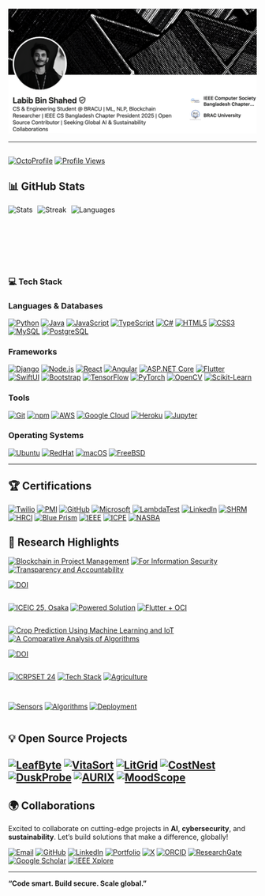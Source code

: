 ![Header](https://raw.githubusercontent.com/la-b-ib/la-b-ib/main/header.png)



---
##

[![OctoProfile](https://img.shields.io/badge/OctoProfile-Visit-2088FF?style=for-the-badge&logo=github)](https://octoprofile.vercel.app/user?id=la-b-ib)
[![Profile Views](https://komarev.com/ghpvc/?username=la-b-ib&label=Views&style=for-the-badge&color=2088FF)](https://github.com/la-b-ib)

## 📊 GitHub Stats 


<div style="display: flex; gap: 10px; height: 120px; align-items: center;">

<!-- Stats with cache busting timestamp -->
<img src="https://github-readme-stats.vercel.app/api?username=la-b-ib&show_icons=true&hide_border=true&theme=default&count_private=true&line_height=18&custom_title=STATS&bg_color=ffffff&title_color=333&text_color=555&icon_color=586069&random=${Math.random()}" style="height: 120px;" alt="Stats"/>

<!-- Streak with cache busting timestamp -->
<img src="https://streak-stats.demolab.com?user=la-b-ib&theme=default&hide_border=true&background=ffffff&dates=666666&fire=FF7139&stroke=DDDDDD&random=${Math.random()}" style="height: 120px;" alt="Streak"/>

<!-- Languages with cache busting timestamp -->
<img src="https://github-readme-stats.vercel.app/api/top-langs/?username=la-b-ib&layout=compact&hide_border=true&bg_color=ffffff&title_color=333&text_color=555&langs_count=4&hide=html,css,scss&random=${Math.random()}" style="height: 120px;" alt="Languages"/>

</div>


### 💻 Tech Stack

<div>

### **Languages & Databases**  
<div>
  
[![Python](https://img.shields.io/badge/Python-3776AB?style=for-the-badge&logo=python&logoColor=white)](https://www.python.org/)
[![Java](https://img.shields.io/badge/Java-ED8B00?style=for-the-badge&logo=java&logoColor=white)](https://www.java.com/)
[![JavaScript](https://img.shields.io/badge/JavaScript-F7DF1E?style=for-the-badge&logo=javascript&logoColor=black)](https://developer.mozilla.org/en-US/docs/Web/JavaScript)
[![TypeScript](https://img.shields.io/badge/TypeScript-3178C6?style=for-the-badge&logo=typescript&logoColor=white)](https://www.typescriptlang.org/)
[![C#](https://img.shields.io/badge/C%23-239120?style=for-the-badge&logo=c-sharp&logoColor=white)](https://docs.microsoft.com/en-us/dotnet/csharp/)
[![HTML5](https://img.shields.io/badge/HTML5-E34F26?style=for-the-badge&logo=html5&logoColor=white)](https://developer.mozilla.org/en-US/docs/Web/HTML)
[![CSS3](https://img.shields.io/badge/CSS3-1572B6?style=for-the-badge&logo=css3&logoColor=white)](https://developer.mozilla.org/en-US/docs/Web/CSS)
[![MySQL](https://img.shields.io/badge/MySQL-4479A1?style=for-the-badge&logo=mysql&logoColor=white)](https://www.mysql.com/)
[![PostgreSQL](https://img.shields.io/badge/PostgreSQL-336791?style=for-the-badge&logo=postgresql&logoColor=white)](https://www.postgresql.org/)

</div>

### **Frameworks**  
<div>
  
[![Django](https://img.shields.io/badge/Django-092E20?style=for-the-badge&logo=django&logoColor=white)](https://www.djangoproject.com/)
[![Node.js](https://img.shields.io/badge/Node.js-43853D?style=for-the-badge&logo=node.js&logoColor=white)](https://nodejs.org/)
[![React](https://img.shields.io/badge/React-61DAFB?style=for-the-badge&logo=react&logoColor=black)](https://reactjs.org/)
[![Angular](https://img.shields.io/badge/Angular-DD0031?style=for-the-badge&logo=angular&logoColor=white)](https://angular.io/)
[![ASP.NET Core](https://img.shields.io/badge/ASP.NET_Core-512BD4?style=for-the-badge&logo=.net&logoColor=white)](https://dotnet.microsoft.com/apps/aspnet)
[![Flutter](https://img.shields.io/badge/Flutter-02569B?style=for-the-badge&logo=flutter&logoColor=white)](https://flutter.dev/)
[![SwiftUI](https://img.shields.io/badge/SwiftUI-F05138?style=for-the-badge&logo=swift&logoColor=white)](https://developer.apple.com/xcode/swiftui/)
[![Bootstrap](https://img.shields.io/badge/Bootstrap-7952B3?style=for-the-badge&logo=bootstrap&logoColor=white)](https://getbootstrap.com/)
[![TensorFlow](https://img.shields.io/badge/TensorFlow-FF6F00?style=for-the-badge&logo=tensorflow&logoColor=white)](https://www.tensorflow.org/)
[![PyTorch](https://img.shields.io/badge/PyTorch-EE4C2C?style=for-the-badge&logo=pytorch&logoColor=white)](https://pytorch.org/)
[![OpenCV](https://img.shields.io/badge/OpenCV-5C3EE8?style=for-the-badge&logo=opencv&logoColor=white)](https://opencv.org/)
[![Scikit-Learn](https://img.shields.io/badge/Scikit_Learn-F7931E?style=for-the-badge&logo=scikit-learn&logoColor=white)](https://scikit-learn.org/)

</div>

### **Tools**  
<div>
  
[![Git](https://img.shields.io/badge/Git-F05032?style=for-the-badge&logo=git&logoColor=white)](https://git-scm.com/)
[![npm](https://img.shields.io/badge/npm-CB3837?style=for-the-badge&logo=npm&logoColor=white)](https://www.npmjs.com/)
[![AWS](https://img.shields.io/badge/AWS-FF9900?style=for-the-badge&logo=amazon-aws&logoColor=white)](https://aws.amazon.com/)
[![Google Cloud](https://img.shields.io/badge/Google_Cloud-4285F4?style=for-the-badge&logo=google-cloud&logoColor=white)](https://cloud.google.com/)
[![Heroku](https://img.shields.io/badge/Heroku-430098?style=for-the-badge&logo=heroku&logoColor=white)](https://www.heroku.com/)
[![Jupyter](https://img.shields.io/badge/Jupyter-F37626?style=for-the-badge&logo=jupyter&logoColor=white)](https://jupyter.org/)

</div>

### **Operating Systems**  
<div>
  
[![Ubuntu](https://img.shields.io/badge/Ubuntu-E95420?style=for-the-badge&logo=ubuntu&logoColor=white)](https://ubuntu.com/)
[![RedHat](https://img.shields.io/badge/Red_Hat-EE0000?style=for-the-badge&logo=redhat&logoColor=white)](https://www.redhat.com/)
[![macOS](https://img.shields.io/badge/macOS-000000?style=for-the-badge&logo=apple&logoColor=white)](https://www.apple.com/macos/)
[![FreeBSD](https://img.shields.io/badge/FreeBSD-AB2B28?style=for-the-badge&logo=freebsd&logoColor=white)](https://www.freebsd.org/)

</div>

</div>

---

## 🏆 **Certifications**  

[![Twilio](https://img.shields.io/badge/Twilio-F22F46?style=for-the-badge&logo=twilio&logoColor=white)](https://www.linkedin.com/learning/certificates/759119dcc46bdb4e63fb82dc49ed0ad4288a97d9031dd360fdb0686f65b0b398) [![PMI](https://img.shields.io/badge/PMI-8C1D40?style=for-the-badge&logo=project-management-institute&logoColor=white)](https://www.linkedin.com/learning/certificates/fe897b3437597f8b933ad2501b5de695916b026e0c841509df9545ecd7d83b0b) [![GitHub](https://img.shields.io/badge/GitHub-181717?style=for-the-badge&logo=github&logoColor=white)](https://www.linkedin.com/learning/certificates/e9fda53e1d56f77f2f78acaefd5fd9c9dfd3dce255ebd20be4d1cd3290629784) [![Microsoft](https://img.shields.io/badge/Microsoft-0078D4?style=for-the-badge&logo=microsoft&logoColor=white)](https://www.linkedin.com/learning/certificates/73e313f844327f6f6a86a0984c7c45ee6b9eee1a3e283db48bb370d908b57dec) [![LambdaTest](https://img.shields.io/badge/LambdaTest-FF8C00?style=for-the-badge&logo=testing-library&logoColor=white)](https://www.linkedin.com/learning/certificates/243b5362e2fc213ce658d04d6c21856b9ab9628a3e81b375927773cd8618fd49) [![LinkedIn](https://img.shields.io/badge/LinkedIn-0A66C2?style=for-the-badge&logo=linkedin&logoColor=white)](https://www.linkedin.com/learning/certificates/246ffec626263c5d4a8bea2c310bcc0cd836100f89d7e87c605082f43004b053) [![SHRM](https://img.shields.io/badge/SHRM-0083BE?style=for-the-badge&logo=shrm&logoColor=white)](https://www.linkedin.com/learning/certificates/3719feeef2b7f6b1134ce2fb8887cad2d531b509b194f9ab82204ad2581b1cf3) [![HRCI](https://img.shields.io/badge/HRCI-FF6D00?style=for-the-badge&logo=hrci&logoColor=white)](https://www.linkedin.com/learning/certificates/125c8879c94519f1a707ee5691ac5a6e5b5ca44002c3f532900f608765a2d2fa) [![Blue Prism](https://img.shields.io/badge/Blue_Prism-00A1E0?style=for-the-badge&logo=blue-prism&logoColor=white)](https://www.linkedin.com/learning/certificates/6f99e870b41beae081989894b502a48e94af71cf8806e54a994cad682d092c5f) [![IEEE](https://img.shields.io/badge/IEEE-00629B?style=for-the-badge&logo=ieee&logoColor=white)](https://drive.google.com/file/d/1TtB9GEhgxRlTVQ5Ha-w9MWNBN6oXl2Jb/view) [![ICPE](https://img.shields.io/badge/ICPE-34A853?style=for-the-badge&logo=google-drive&logoColor=white)](https://drive.google.com/file/d/17SxPVFYELRmTnL-ottL5zVR29rsvGYBD/view) [![NASBA](https://img.shields.io/badge/NASBA-1E3A8A?style=for-the-badge&logo=nasba&logoColor=white)](https://www.linkedin.com/learning/certificates/e72b6f3475683106b11f92cc054a1f8d514ed33b6b8e6974f5b22d6f28ac2bdd)

## 🧠 **Research Highlights**

[![Blockchain in Project Management](https://img.shields.io/badge/Blockchain_in_Project_Management-FF0000?style=for-the-badge&logo=blockchain-dot-com&logoColor=white)]() [![For Information Security](https://img.shields.io/badge/For_Information_Security-FF0000?style=for-the-badge&logo=blockchain-dot-com&logoColor=white)]() [![Transparency and Accountability](https://img.shields.io/badge/Transparency_and_Accountability-FF0000?style=for-the-badge&logo=blockchain-dot-com&logoColor=white)]()




[![DOI](https://img.shields.io/badge/DOI-10.1109%2FICEIC64972.2025.10879668-orange?style=for-the-badge)](https://doi.org/10.1109/ICEIC64972.2025.10879668)



<div style="display: flex; gap: 15px; margin: 15px 0; align-items: center; flex-wrap: nowrap;">

[![ICEIC 25, Osaka](https://img.shields.io/badge/IEEE_ICEIC_2025,_Osaka-0A77B1?style=for-the-badge&logo=ieee&logoColor=white)]() [![Powered Solution](https://img.shields.io/badge/Ethereum_powered_solution-4B0082?style=for-the-badge&logo=ethereum&logoColor=white)]() [![Flutter + OCI](https://img.shields.io/badge/Flutter_+_OCI-FF5722?style=for-the-badge&logo=flutter&logoColor=white)]()  

</div>

[![Crop Prediction Using Machine Learning and IoT](https://img.shields.io/badge/Crop_Prediction_Using_ML_and_IoT-FF0000?style=for-the-badge&logo=scikitlearn&logoColor=white)]() [![A Comparative Analysis of Algorithms](https://img.shields.io/badge/Comparative_Analysis_of_Algorithms-FF0000?style=for-the-badge&logo=scikitlearn&logoColor=white)]()

[![DOI](https://img.shields.io/badge/DOI-10.1109%2FICRPSET64863.2024.10955896-orange?style=for-the-badge)](https://doi.org/10.1109/ICRPSET64863.2024.10955896)

<div style="display: flex; gap: 15px; margin: 15px 0; align-items: center; flex-wrap: nowrap;">

[![ICRPSET 24](https://img.shields.io/badge/IEEE_ICRPSET_2024,_Rajshahi-0A77B1?style=for-the-badge&logo=ieee&logoColor=white)]()
[![Tech Stack](https://img.shields.io/badge/IoT_+_Machine_Learning-4B0082?style=for-the-badge&logo=aws-iot&logoColor=white)]()
[![Agriculture](https://img.shields.io/badge/Precision_Agriculture-FF5722?style=for-the-badge&logo=leaf&logoColor=white)]()

</div>
<div style="display: flex; gap: 15px; margin: 15px 0; align-items: center; flex-wrap: nowrap;">

[![Sensors](https://img.shields.io/badge/Soil_Moisture_+_Temp_Sensors-00AA00?style=for-the-badge&logo=raspberrypi&logoColor=white)]()
[![Algorithms](https://img.shields.io/badge/Random_Forest_+_SVM-0088CC?style=for-the-badge&logo=scikit-learn&logoColor=white)]()
[![Deployment](https://img.shields.io/badge/Edge_Deployed-FF8800?style=for-the-badge&logo=arduino&logoColor=white)]()

</div>

## 💡 **Open Source Projects**

[![LeafByte](https://img.shields.io/badge/LeafByte-4DC71F?style=for-the-badge&logo=leaf&logoColor=white)](https://github.com/la-b-ib/LeafByte) [![VitaSort](https://img.shields.io/badge/VitaSort-FF6B6B?style=for-the-badge&logo=notebook&logoColor=white)](https://github.com/la-b-ib/VitaSort) [![LitGrid](https://img.shields.io/badge/LitGrid-FFD43B?style=for-the-badge&logo=library&logoColor=black)](https://github.com/la-b-ib/LitGrid) [![CostNest](https://img.shields.io/badge/CostNest-7950F2?style=for-the-badge&logo=coin&logoColor=white)](https://github.com/la-b-ib/CostNest) [![DuskProbe](https://img.shields.io/badge/DuskProbe-212529?style=for-the-badge&logo=shield-check&logoColor=white)](https://github.com/la-b-ib/DuskProbe) [![AURIX](https://img.shields.io/badge/AURIX-0D6EFD?style=for-the-badge&logo=internet-explorer&logoColor=white)](https://github.com/la-b-ib/la-b-ib.github.io) [![MoodScope](https://img.shields.io/badge/MoodScope-FF0000?style=for-the-badge&logo=octopus&logoColor=white)](https://github.com/la-b-ib/MoodScope)
---


## 🌍 **Collaborations**  
Excited to collaborate on cutting-edge projects in **AI**, **cybersecurity**, and **sustainability**. Let’s build solutions that make a difference, globally!


  
[![Email](https://img.shields.io/badge/Email-D14836?style=for-the-badge&logo=gmail&logoColor=white)](mailto:labib.45x@gmail.com) [![GitHub](https://img.shields.io/badge/GitHub-181717?style=for-the-badge&logo=github&logoColor=white)](https://github.com/la-b-ib) [![LinkedIn](https://img.shields.io/badge/LinkedIn-0077B5?style=for-the-badge&logo=linkedin&logoColor=white)](https://www.linkedin.com/in/la-b-ib/) [![Portfolio](https://img.shields.io/badge/Website-0A5C78?style=for-the-badge&logo=internet-explorer&logoColor=white)](https://la-b-ib.github.io/) [![X](https://img.shields.io/badge/X-000000?style=for-the-badge&logo=twitter&logoColor=white)](https://x.com/la_b_ib_) [![ORCID](https://img.shields.io/badge/ORCID-A6CE39?style=for-the-badge&logo=orcid&logoColor=white)](https://orcid.org/0009-0007-4656-8709) [![ResearchGate](https://img.shields.io/badge/ResearchGate-00CCBB?style=for-the-badge&logo=researchgate&logoColor=white)](https://www.researchgate.net/profile/Labib-Bin-Shahed) [![Google Scholar](https://img.shields.io/badge/Google_Scholar-4285F4?style=for-the-badge&logo=google-scholar&logoColor=white)](https://scholar.google.com/citations?hl=en&user=xg04A5kAAAAJ) [![IEEE Xplore](https://img.shields.io/badge/IEEE_Xplore-00629B?style=for-the-badge&logo=ieee&logoColor=white)](https://ieeexplore.ieee.org/author/398407024257618)



---

**“Code smart. Build secure. Scale global.”** 
